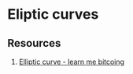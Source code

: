 # Eliptic curves

## Resources

1. [Elliptic curve - learn me bitcoing](https://learnmeabitcoin.com/technical/cryptography/elliptic-curve/)